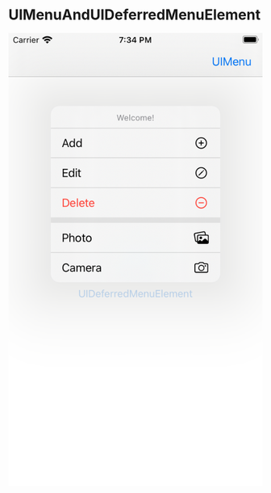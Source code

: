 # UIMenuAndUIDeferredMenuElement




![Screenshot](https://github.com/amoltdhage/UIMenuAndUIDeferredMenuElement/blob/main/Simulator%20Screen%20Shot%20-%20iPhone%207%20-%202021-05-23%20at%2019.34.11.png)
